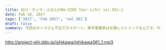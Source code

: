 ```yaml
---
title: 石川・ホンマ・ぶるんのBe-SIDE Your Life! vol.561-1
date: Feb 10, 2017
tags: ['2017', 'Feb 2017', 'vol.561']
draft: false
summary: 今回はホンマさん不在でのスタート。青年実業家は仕事にストイックなんです。今年は何厄？SAITO
---
```


http://project-phi.ddo.jp/ishikawa/ishikawa561_1.mp3
